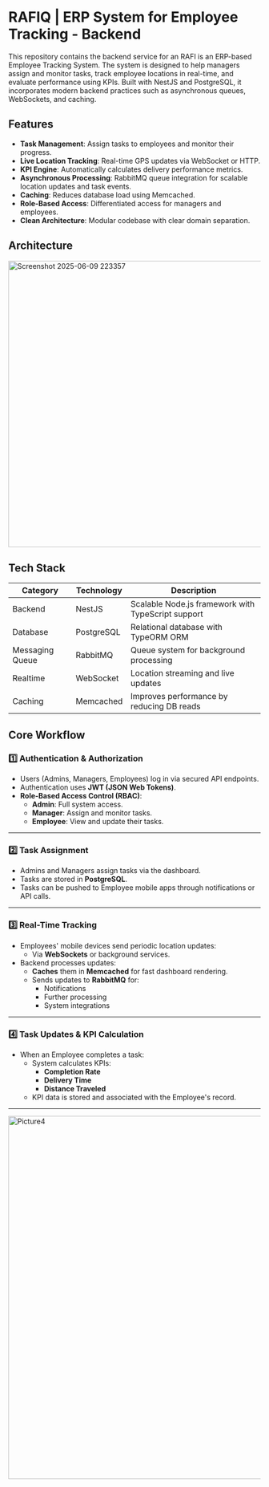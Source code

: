 # RAFIQ | ERP System for Employee Tracking  - Backend

This repository contains the backend service for an RAFI is an ERP-based Employee Tracking System. The system is designed to help managers assign and monitor tasks, track employee locations in real-time, and evaluate performance using KPIs. Built with NestJS and PostgreSQL, it incorporates modern backend practices such as asynchronous queues, WebSockets, and caching.

## Features

- **Task Management**: Assign tasks to employees and monitor their progress.
- **Live Location Tracking**: Real-time GPS updates via WebSocket or HTTP.
- **KPI Engine**: Automatically calculates delivery performance metrics.
- **Asynchronous Processing**: RabbitMQ queue integration for scalable location updates and task events.
- **Caching**: Reduces database load using Memcached.
- **Role-Based Access**: Differentiated access for managers and employees.
- **Clean Architecture**: Modular codebase with clear domain separation.

## Architecture
<img width="812" height="571" alt="Screenshot 2025-06-09 223357" src="https://github.com/user-attachments/assets/fadefb1f-e87e-49fd-859d-15fa1ee081ed" />


## Tech Stack

| Category        | Technology        | Description                                               |
|----------------|-------------------|-----------------------------------------------------------|
| Backend        | NestJS            | Scalable Node.js framework with TypeScript support       |
| Database       | PostgreSQL        | Relational database with TypeORM ORM                     |
| Messaging Queue| RabbitMQ          | Queue system for background processing                   |
| Realtime       | WebSocket         | Location streaming and live updates                      |
| Caching        | Memcached         | Improves performance by reducing DB reads                |


## Core Workflow

### 1️⃣ Authentication & Authorization

- Users (Admins, Managers, Employees) log in via secured API endpoints.
- Authentication uses **JWT (JSON Web Tokens)**.
- **Role-Based Access Control (RBAC)**:
  - **Admin**: Full system access.
  - **Manager**: Assign and monitor tasks.
  - **Employee**: View and update their tasks.

---

### 2️⃣ Task Assignment

- Admins and Managers assign tasks via the dashboard.
- Tasks are stored in **PostgreSQL**.
- Tasks can be pushed to Employee mobile apps through notifications or API calls.

---

### 3️⃣ Real-Time Tracking

- Employees' mobile devices send periodic location updates:
  - Via **WebSockets** or background services.
- Backend processes updates:
  - **Caches** them in **Memcached** for fast dashboard rendering.
  - Sends updates to **RabbitMQ** for:
    - Notifications
    - Further processing
    - System integrations

---

### 4️⃣ Task Updates & KPI Calculation

- When an Employee completes a task:
  - System calculates KPIs:
    - **Completion Rate**
    - **Delivery Time**
    - **Distance Traveled**
  - KPI data is stored and associated with the Employee's record.

---

<img width="1415" height="724" alt="Picture4" src="https://github.com/user-attachments/assets/a2dbcaab-ba2d-432a-bc0c-05f7ec204a83" />


